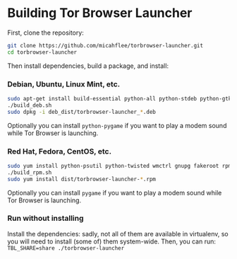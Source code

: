 # Building Tor Browser Launcher

First, clone the repository:

```sh
git clone https://github.com/micahflee/torbrowser-launcher.git
cd torbrowser-launcher
```

Then install dependencies, build a package, and install:

### Debian, Ubuntu, Linux Mint, etc.

```sh
sudo apt-get install build-essential python-all python-stdeb python-gtk2 python-psutil python-twisted python-lzma python-txsocksx wmctrl gnupg fakeroot xz-utils tor
./build_deb.sh
sudo dpkg -i deb_dist/torbrowser-launcher_*.deb
```

Optionally you can install `python-pygame` if you want to play a modem sound while Tor Browser is launching.

### Red Hat, Fedora, CentOS, etc.

```sh
sudo yum install python-psutil python-twisted wmctrl gnupg fakeroot rpm-build python-txsocksx tor pygtk2
./build_rpm.sh
sudo yum install dist/torbrowser-launcher-*.rpm
```

Optionally you can install `pygame` if you want to play a modem sound while Tor Browser is launching.

### Run without installing

Install the dependencies: sadly, not all of them are available in virtualenv, so you will need to install (some of) them system-wide.
Then, you can run: `TBL_SHARE=share ./torbrowser-launcher`

